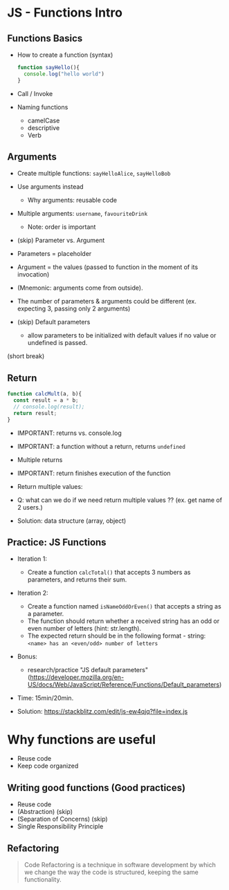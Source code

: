 

# JS - Functions Intro


<!--- 

Status: ready

Time: 1h

-->



## Functions Basics

- How to create a function (syntax)
  
  ```js
  function sayHello(){
    console.log("hello world")
  }
  ```

- Call / Invoke

- Naming functions
  - camelCase
  - descriptive
  - Verb


## Arguments

- Create multiple functions: `sayHelloAlice`, `sayHelloBob`

- Use arguments instead
  - Why arguments: reusable code
  
- Multiple arguments: `username`, `favouriteDrink`
  - Note: order is important


- (skip) Parameter vs. Argument
- Parameters = placeholder
- Argument = the values (passed to function in the moment of its invocation)
- (Mnemonic: arguments come from outside).
- The number of parameters & arguments could be different (ex. expecting 3, passing only 2 arguments)


- (skip) Default parameters
  - allow parameters to be initialized with default values if no value or undefined is passed.


(short break)


## Return

<!-- Note: do example with calcMult -->

```js
function calcMult(a, b){
  const result = a * b;
  // console.log(result);
  return result;
}
```

- IMPORTANT: returns vs. console.log
- IMPORTANT: a function without a return, returns `undefined`

- Multiple returns
- IMPORTANT: return finishes execution of the function

- Return multiple values:
- Q: what can we do if we need return multiple values ??
  (ex. get name of 2 users.)
- Solution: data structure (array, object)



## Practice: JS Functions

  - Iteration 1:
    - Create a function `calcTotal()` that accepts 3 numbers as parameters, and returns their sum.

  - Iteration 2:
    - Create a function named `isNameOddOrEven()` that accepts a string as a parameter. 
    - The function should return whether a received string has an odd or even number of letters (hint: str.length).
    - The expected return should be in the following format - string: `<name> has an <even/odd> number of letters`

  - Bonus: 
    - research/practice "JS default parameters" (https://developer.mozilla.org/en-US/docs/Web/JavaScript/Reference/Functions/Default_parameters)


  - Time: 15min/20min.


  - Solution: https://stackblitz.com/edit/js-ew4qjq?file=index.js



# Why functions are useful
  - Reuse code
  - Keep code organized

  <!-- @todo: prepare an example of "reuse code" -->



## Writing good functions (Good practices)
  - Reuse code
  - (Abstraction) (skip)
  - (Separation of Concerns) (skip)
  - Single Responsibility Principle


## Refactoring

  > Code Refactoring is a technique in software development by which we change the way the code is structured, keeping the same functionality.


